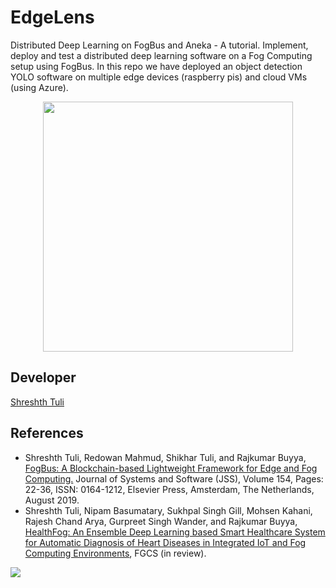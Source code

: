 # EdgeLens
Distributed Deep Learning on FogBus and Aneka - A tutorial. Implement, deploy and test a distributed deep learning software on a Fog Computing setup using FogBus. In this repo we have deployed an object detection YOLO software on multiple edge devices (raspberry pis) and cloud VMs (using Azure). 
<div align="center">
<img src="https://github.com/Cloudslab/FogBus-DDL/blob/master/Tutorial/End-user%20manual/images/Screenshot_20190524-210953.jpg" width="400" align="middle">
</div>

## Developer

[Shreshth Tuli](https://www.github.com/shreshthtuli)

## References
* Shreshth Tuli, Redowan Mahmud, Shikhar Tuli, and Rajkumar Buyya, [FogBus: A Blockchain-based Lightweight Framework for Edge and Fog Computing.](http://buyya.com/papers/FogBus-JSS.pdf) Journal of Systems and Software (JSS), Volume 154, Pages: 22-36, ISSN: 0164-1212, Elsevier Press, Amsterdam, The Netherlands, August 2019.
* Shreshth Tuli, Nipam Basumatary, Sukhpal Singh Gill, Mohsen Kahani, Rajesh Chand Arya, Gurpreet Singh Wander, and Rajkumar Buyya, [HealthFog: An Ensemble Deep Learning based Smart Healthcare System for Automatic Diagnosis of Heart Diseases in Integrated IoT and Fog Computing Environments](http://buyya.com/papers/HealthFog.pdf), FGCS (in review).

[![](http://www.cloudbus.org/logo/cloudbuslogo-v5a.png)](http://cloudbus.org/)
